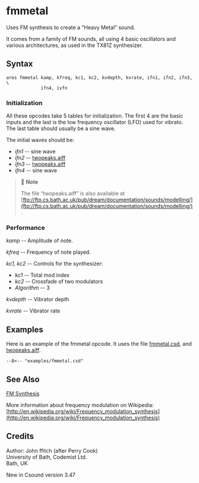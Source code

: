 <!--
id:fmmetal
category:Signal Generators:FM Synthesis
-->
# fmmetal
Uses FM synthesis to create a “Heavy Metal” sound.

It comes from a family of FM sounds, all using 4 basic oscillators and various architectures, as used in the TX81Z synthesizer.

## Syntax
```csound-orc
ares fmmetal kamp, kfreq, kc1, kc2, kvdepth, kvrate, ifn1, ifn2, ifn3, \
             ifn4, ivfn
```

### Initialization
All these opcodes take 5 tables for initialization. The first 4 are the basic inputs and the last is the low frequency oscillator (LFO) used for vibrato. The last table should usually be a sine wave.
  
The initial waves should be:

  * _ifn1_ -- sine wave  
  * _ifn2_ -- [twopeaks.aiff](../../examples/twopeaks.aiff)  
  * _ifn3_ -- [twopeaks.aiff](../../examples/twopeaks.aiff)  
  * _ifn4_ -- sine wave  
  
> :memo: **Note**  
>  
>  The file “twopeaks.aiff” is also available at [ftp://ftp.cs.bath.ac.uk/pub/dream/documentation/sounds/modelling/](ftp://ftp.cs.bath.ac.uk/pub/dream/documentation/sounds/modelling/).

### Performance
_kamp_ -- Amplitude of note.
  
_kfreq_ -- Frequency of note played.
  
_kc1, kc2_ -- Controls for the synthesizer:

  * _kc1_ -- Total mod index  
  * _kc2_ -- Crossfade of two modulators  
  * _Algorithm_ -- 3  
  
_kvdepth_ -- Vibrator depth
  
_kvrate_ -- Vibrator rate

## Examples
Here is an example of the fmmetal opcode. It uses the file [fmmetal.csd](../../examples/fmmetal.csd), and [twopeaks.aiff](../../examples/twopeaks.aiff).
``` csound-orc title="Example of the fmmetal opcode." linenums="1"
--8<-- "examples/fmmetal.csd"
```

## See Also
[FM Synthesis](../../siggen/fmsynth)
  
More information about frequency modulation on Wikipedia: [http://en.wikipedia.org/wiki/Frequency_modulation_synthesis](http://en.wikipedia.org/wiki/Frequency_modulation_synthesis)

## Credits
Author: John ffitch (after Perry Cook)  
University of Bath, Codemist Ltd.  
Bath, UK
  
New in Csound version 3.47
